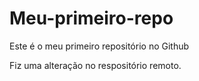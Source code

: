 # Meu-primeiro-repo
Este é o meu primeiro repositório no Github

Fiz uma alteração no respositório remoto.
